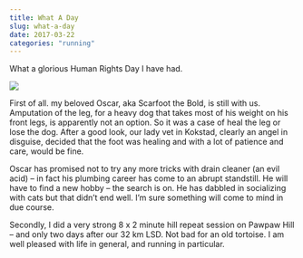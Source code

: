 ```yaml
---
title: What A Day
slug: what-a-day
date: 2017-03-22
categories: "running"
---
```


<p>What a glorious Human Rights Day I have had.</p>
<p><img src="https://res.cloudinary.com/dy6grlu8z/image/upload/v1558841691/fe2odvzcsjpfqmer97ky.jpg"/></p>
<p>First of all. my beloved Oscar, aka Scarfoot the Bold, is still with us. Amputation of the leg, for a heavy dog that takes most of his weight on his front legs, is apparently not an option. So it was a case of heal the leg or lose the dog. After a good look, our lady vet in Kokstad, clearly an angel in disguise, decided that the foot was healing and with a lot of patience and care, would be fine.</p>
<p>Oscar has promised not to try any more tricks with drain cleaner (an evil acid) – in fact his plumbing career has come to an abrupt standstill. He will have to find a new hobby – the search is on. He has dabbled in socializing with cats but that didn’t end well. I’m sure something will come to mind in due course.</p>
<p>Secondly, I did a very strong 8 x 2 minute hill repeat session on Pawpaw Hill – and only two days after our 32 km LSD. Not bad for an old tortoise. I am well pleased with life in general, and running in particular.</p>


